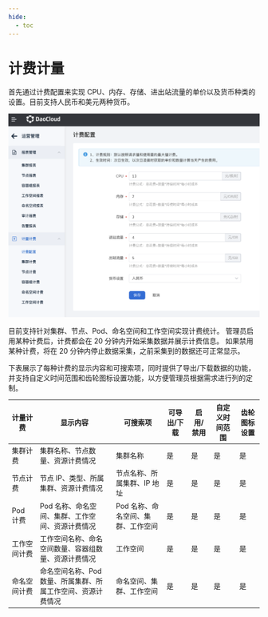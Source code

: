 ```yaml
---
hide:
  - toc
---
```


# 计费计量

首先通过计费配置来实现 CPU、内存、存储、进出站流量的单价以及货币种类的设置。目前支持人民币和美元两种货币。

![计费配置](../../images/biling01.png)

目前支持针对集群、节点、Pod、命名空间和工作空间实现计费统计。
管理员启用某种计费后，计费都会在 20 分钟内开始采集数据并展示计费信息。
如果禁用某种计费，将在 20 分钟内停止数据采集，之前采集到的数据还可正常显示。

下表展示了每种计费的显示内容和可搜索项，同时提供了导出/下载数据的功能，
并支持自定义时间范围和齿轮图标设置功能，以方便管理员根据需求进行列的定制。

| 计量计费     | 显示内容                                                     | 可搜索项                           | 可导出/下载 | 启用/禁用 | 自定义时间范围 | 齿轮图标设置 |
| ------------ | ------------------------------------------------------------ | ---------------------------------- | ----------- | --------- | -------------- | ------------ |
| 集群计费     | 集群名称、节点数量、资源计费情况                             | 集群名称                           | 是          | 是        | 是             | 是           |
| 节点计费     | 节点 IP、类型、所属集群、资源计费情况                        | 节点名称、所属集群、IP 地址        | 是          | 是        | 是             | 是           |
| Pod 计费     | Pod 名称、命名空间、集群、工作空间、资源计费情况             | Pod 名称、命名空间、集群、工作空间 | 是          | 是        | 是             | 是           |
| 工作空间计费 | 工作空间名称、命名空间数量、容器组数量、资源计费情况         | 工作空间                           | 是          | 是        | 是             | 是           |
| 命名空间计费 | 命名空间名称、Pod 数量、所属集群、所属工作空间、资源计费情况 | 命名空间、集群、工作空间           | 是          | 是        | 是             | 是           |
